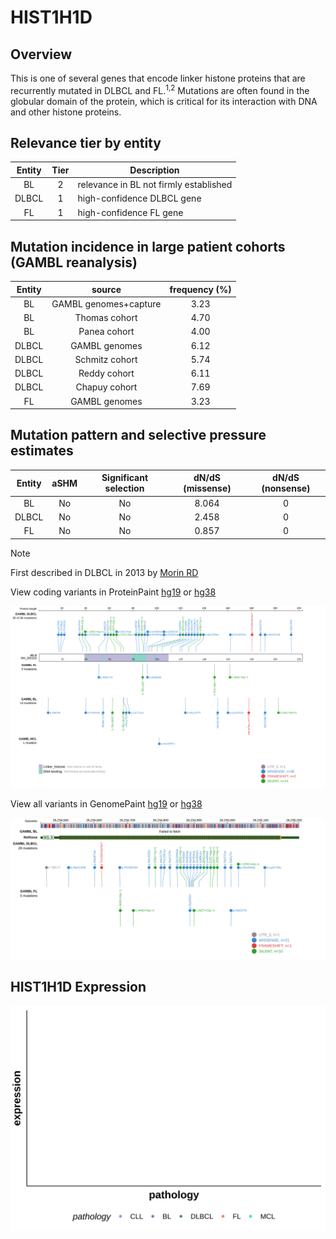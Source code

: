 # HIST1H1D
## Overview
This is one of several genes that encode linker histone proteins that are recurrently mutated in DLBCL and FL.<sup>1,2</sup> Mutations are often found in the globular domain of the protein, which is critical for its interaction with DNA and other histone proteins. 
## Relevance tier by entity

|Entity|Tier|Description                           |
|:------:|:----:|--------------------------------------|
|BL    |2   |relevance in BL not firmly established|
|DLBCL |1   |high-confidence DLBCL gene            |
|FL    |1   |high-confidence FL gene               |

## Mutation incidence in large patient cohorts (GAMBL reanalysis)

|Entity|source               |frequency (%)|
|:------:|:---------------------:|:-------------:|
|BL    |GAMBL genomes+capture|3.23         |
|BL    |Thomas cohort        |4.70         |
|BL    |Panea cohort         |4.00         |
|DLBCL |GAMBL genomes        |6.12         |
|DLBCL |Schmitz cohort       |5.74         |
|DLBCL |Reddy cohort         |6.11         |
|DLBCL |Chapuy cohort        |7.69         |
|FL    |GAMBL genomes        |3.23         |

## Mutation pattern and selective pressure estimates

|Entity|aSHM|Significant selection|dN/dS (missense)|dN/dS (nonsense)|
|:------:|:----:|:---------------------:|:----------------:|:----------------:|
|BL    |No  |No                   |8.064           |0               |
|DLBCL |No  |No                   |2.458           |0               |
|FL    |No  |No                   |0.857           |0               |


> [!NOTE]
> First described in DLBCL in 2013 by [Morin RD](https://pubmed.ncbi.nlm.nih.gov/23699601)


View coding variants in ProteinPaint [hg19](https://morinlab.github.io/LLMPP/GAMBL/HIST1H1D_protein.html)  or [hg38](https://morinlab.github.io/LLMPP/GAMBL/HIST1H1D_protein_hg38.html)

![image](images/proteinpaint/HIST1H1D_NM_005320.svg)

View all variants in GenomePaint [hg19](https://morinlab.github.io/LLMPP/GAMBL/HIST1H1D.html)  or [hg38](https://morinlab.github.io/LLMPP/GAMBL/HIST1H1D_hg38.html)

![image](images/proteinpaint/HIST1H1D.svg)
## HIST1H1D Expression
![image](images/gene_expression/HIST1H1D_by_pathology.svg)
<!-- ORIGIN: morinMutationalStructuralAnalysis2013 -->
